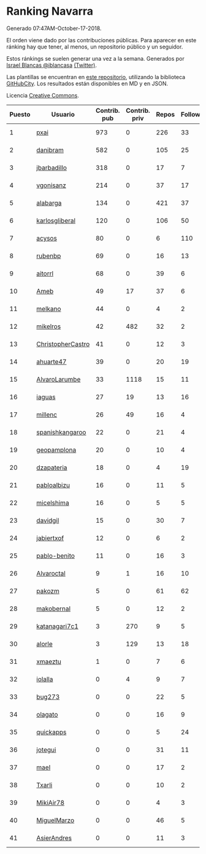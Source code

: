 # Ranking Navarra

Generado 07:47AM-October-17-2018.

El orden viene dado por las contribuciones públicas. Para aparecer en este ránking hay que tener, al menos, un repositorio público y un seguidor.

Estos ránkings se suelen generar una vez a la semana. Generados por [Israel Blancas @iblancasa](https://github.com/iblancasa/) [(Twitter)](https://twitter.com/iblancasa).

Las plantillas se encuentran en [este repositorio](https://github.com/iblancasa/GH-Spanish-Ranking), utilizando la biblioteca [GitHubCity](https://github.com/iblancasa/GitHubCity). Los resultados están disponibles en MD y en JSON.

Licencia [Creative Commons](https://creativecommons.org/licenses/by/4.0/).

| Puesto   |  Usuario  | Contrib. pub | Contrib. priv |Repos| Followers | Desde |  Avatar  |
|----------|-----------|--------------|---------------|-----|-----------|-------|----------|
|1|[pxai](https://github.com/pxai)|973|0|226|33|2011-12-02|![pxai]()|
|2|[danibram](https://github.com/danibram)|582|0|105|25|2013-02-21|![danibram]()|
|3|[jbarbadillo](https://github.com/jbarbadillo)|318|0|17|7|2016-01-29|![jbarbadillo]()|
|4|[vgonisanz](https://github.com/vgonisanz)|214|0|37|17|2012-05-03|![vgonisanz]()|
|5|[alabarga](https://github.com/alabarga)|134|0|421|37|2009-12-11|![alabarga]()|
|6|[karlosgliberal](https://github.com/karlosgliberal)|120|0|106|50|2010-02-10|![karlosgliberal]()|
|7|[acysos](https://github.com/acysos)|80|0|6|110|2012-04-18|![acysos]()|
|8|[rubenbp](https://github.com/rubenbp)|69|0|16|13|2011-01-18|![rubenbp]()|
|9|[aitorrl](https://github.com/aitorrl)|68|0|39|6|2010-08-19|![aitorrl]()|
|10|[Ameb](https://github.com/Ameb)|49|17|37|6|2010-09-03|![Ameb]()|
|11|[melkano](https://github.com/melkano)|44|0|4|2|2015-07-04|![melkano]()|
|12|[mikelros](https://github.com/mikelros)|42|482|32|2|2016-09-15|![mikelros]()|
|13|[ChristopherCastro](https://github.com/ChristopherCastro)|41|0|12|3|2011-04-25|![ChristopherCastro]()|
|14|[ahuarte47](https://github.com/ahuarte47)|39|0|20|19|2013-09-30|![ahuarte47]()|
|15|[AlvaroLarumbe](https://github.com/AlvaroLarumbe)|33|1118|15|11|2013-04-25|![AlvaroLarumbe]()|
|16|[iaguas](https://github.com/iaguas)|27|19|13|16|2013-04-25|![iaguas]()|
|17|[millenc](https://github.com/millenc)|26|49|16|4|2014-06-11|![millenc]()|
|18|[spanishkangaroo](https://github.com/spanishkangaroo)|22|0|21|4|2009-10-29|![spanishkangaroo]()|
|19|[geopamplona](https://github.com/geopamplona)|20|0|10|4|2017-01-10|![geopamplona]()|
|20|[dzapateria](https://github.com/dzapateria)|18|0|4|19|2012-01-08|![dzapateria]()|
|21|[pabloalbizu](https://github.com/pabloalbizu)|16|0|11|5|2013-01-09|![pabloalbizu]()|
|22|[micelshima](https://github.com/micelshima)|16|0|5|5|2014-12-15|![micelshima]()|
|23|[davidgil](https://github.com/davidgil)|15|0|30|7|2012-03-04|![davidgil]()|
|24|[jabiertxof](https://github.com/jabiertxof)|12|0|6|2|2013-04-30|![jabiertxof]()|
|25|[pablo-benito](https://github.com/pablo-benito)|11|0|16|3|2015-05-07|![pablo-benito]()|
|26|[Alvaroctal](https://github.com/Alvaroctal)|9|1|16|10|2013-05-29|![Alvaroctal]()|
|27|[pakozm](https://github.com/pakozm)|5|0|61|62|2012-10-26|![pakozm]()|
|28|[makobernal](https://github.com/makobernal)|5|0|12|2|2012-12-01|![makobernal]()|
|29|[katanagari7c1](https://github.com/katanagari7c1)|3|270|9|5|2011-05-03|![katanagari7c1]()|
|30|[alorle](https://github.com/alorle)|3|129|13|18|2013-04-26|![alorle]()|
|31|[xmaeztu](https://github.com/xmaeztu)|1|0|7|6|2011-04-01|![xmaeztu]()|
|32|[iolalla](https://github.com/iolalla)|0|4|9|7|2010-06-17|![iolalla]()|
|33|[bug273](https://github.com/bug273)|0|0|22|5|2010-08-20|![bug273]()|
|34|[olagato](https://github.com/olagato)|0|0|16|9|2009-11-05|![olagato]()|
|35|[quickapps](https://github.com/quickapps)|0|0|5|24|2011-10-15|![quickapps]()|
|36|[jotegui](https://github.com/jotegui)|0|0|31|11|2011-02-28|![jotegui]()|
|37|[mael](https://github.com/mael)|0|0|17|2|2010-02-10|![mael]()|
|38|[Txarli](https://github.com/Txarli)|0|0|10|2|2013-01-24|![Txarli]()|
|39|[MikiAir78](https://github.com/MikiAir78)|0|0|4|3|2013-11-07|![MikiAir78]()|
|40|[MiguelMarzo](https://github.com/MiguelMarzo)|0|0|46|5|2016-09-15|![MiguelMarzo]()|
|41|[AsierAndres](https://github.com/AsierAndres)|0|0|11|3|2016-09-23|![AsierAndres]()|
